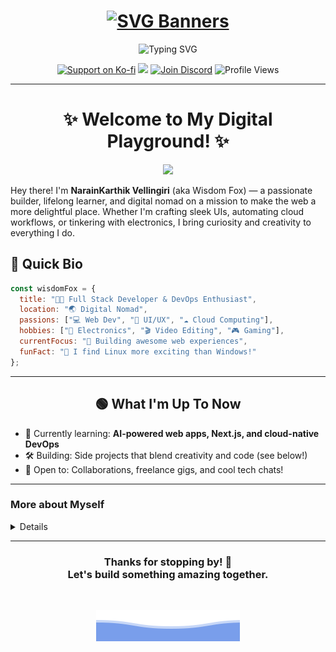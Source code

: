 # <div align="center">[![SVG Banners](https://svg-banners.vercel.app/api?type=luminance&text1=Wisdom%20Fox&width=1000&height=200)](https://github.com/narainkarthikv/svg-banners)</div>

<div align="center">

  ![Typing SVG](https://readme-typing-svg.demolab.com?font=Fira+Code&size=36&pause=1000&color=F7A41D&center=true&vCenter=true&width=900&lines=Hi+%F0%9F%91%8B%2C+I'm+NarainKarthik+Vellingiri!;Web+Developer+%7C+Cloud%2FDevops+Enthusiast;Welcome+to+my+GitHub+Profile!)

  <p align="center">
    <a href="https://ko-fi.com/wisdom-fox"><img src="https://img.shields.io/badge/Support_My_Work-F16061?style=for-the-badge&logo=ko-fi&logoColor=white" alt="Support on Ko-fi"></a>
    <a href="https://www.patreon.com/user?u=72747187"><img src="https://img.shields.io/badge/Patreon-F96854?style=for-the-badge&logo=patreon&logoColor=white"></a>
    <a href="https://discord.gg/cb6tqTfk"><img src="https://img.shields.io/badge/Join_Community-5865F2?style=for-the-badge&logo=discord&logoColor=white" alt="Join Discord"></a>
    <img src="https://komarev.com/ghpvc/?username=narainkarthikv&color=brightgreen&style=for-the-badge" alt="Profile Views" />
  </p>
</div>

---

# <div align="center">✨ Welcome to My Digital Playground! ✨</div>

<div align="center">
  <img src="https://media.giphy.com/media/du3J3cXyzhj75IOgvA/giphy.gif" width="200"/>
</div>

Hey there! I'm **NarainKarthik Vellingiri** (aka Wisdom Fox) — a passionate builder, lifelong learner, and digital nomad on a mission to make the web a more delightful place. Whether I'm crafting sleek UIs, automating cloud workflows, or tinkering with electronics, I bring curiosity and creativity to everything I do.

## <div align="left">🚀 Quick Bio</div>

```js
const wisdomFox = {
  title: "👨‍💻 Full Stack Developer & DevOps Enthusiast",
  location: "🌏 Digital Nomad",
  passions: ["💻 Web Dev", "🎨 UI/UX", "☁️ Cloud Computing"],
  hobbies: ["🔧 Electronics", "🎬 Video Editing", "🎮 Gaming"],
  currentFocus: "🚀 Building awesome web experiences",
  funFact: "🐧 I find Linux more exciting than Windows!"
};
```

---

## <div align="center">🟢 What I'm Up To Now</div>

- 🌱 Currently learning: **AI-powered web apps, Next.js, and cloud-native DevOps**
- 🛠️ Building: Side projects that blend creativity and code (see below!)
- 🤝 Open to: Collaborations, freelance gigs, and cool tech chats!
<!-- - ✍️ Writing: [Blog posts & guides](https://narainkarthik.me/blog) on web, cloud, and productivity -->

---

<summary>
<h3>More about Myself</h3>
</summary>

<details>

## <div align="center">🤝 Let's Connect!</div>

<p align="center">
  <a href="https://www.linkedin.com/in/narainkarthik-vellingiri/"><img src="https://img.shields.io/badge/LinkedIn-0077B5?style=for-the-badge&logo=linkedin&logoColor=white"></a>
  <a href="https://narainkarthik.me"><img src="https://img.shields.io/badge/Portfolio-000000?style=for-the-badge&logo=firefox&logoColor=FF7139"></a>
  <a href="https://www.gitlab.com/narainkarthikv"><img src="https://img.shields.io/badge/GitLab-181717?style=for-the-badge&logo=gitlab&logoColor=white"></a>
</p>

## <div align="center">🎮 Gaming & Coding</div>

<p align="center">
  <a href="https://leetcode.com/Narainkarthik31/"><img src="https://img.shields.io/badge/LeetCode-FFA116?style=for-the-badge&logo=LeetCode&logoColor=black"></a>
  <a href="https://www.geeksforgeeks.org/user/narainkarthik812/"><img src="https://img.shields.io/badge/GeeksforGeeks-298D46?style=for-the-badge&logo=geeksforgeeks&logoColor=white"></a>
  <a href="https://www.codingninjas.com/studio/profile/Narainkarthikv" target="_blank"><img src="https://img.shields.io/badge/Coding%20Ninjas-DD6620?style=for-the-badge&logo=codingninjas&logoColor=white"></a>
  <a href="https://steamcommunity.com/profiles/76561199130656975/"><img src="https://img.shields.io/badge/Steam-000000?style=for-the-badge&logo=steam&logoColor=white"></a>
  <a href="https://open.spotify.com/user/31kjez2sc5umwskdatczxceb3xdi"><img src="https://img.shields.io/badge/Spotify-1ED760?&style=for-the-badge&logo=spotify&logoColor=white"></a>
</p>

## <div align="center">💻 Tech Arsenal</div>

<table align="center">
  <tr>
    <td><b>🎨 Frontend</b></td>
    <td><img src="https://skillicons.dev/icons?i=html,css,javascript,react,figma,bootstrap,materialui,tailwind" /></td>
  </tr>
  <tr>
    <td><b>⚡ Backend & Cloud</b></td>
    <td><img src="https://skillicons.dev/icons?i=nodejs,express,azure,gcp,mongodb,firebase" /></td>
  </tr>
  <tr>
    <td><b>🛠️ DevOps & Tools</b></td>
    <td><img src="https://skillicons.dev/icons?i=git,github,gitlab,docker,kubernetes,ansible,linux" /></td>
  </tr>
</table>

---

## <div align="center">🌟 Featured Projects</div>

<p align="center">
  <a href="https://wisdomfox-fit-track.netlify.app/" title="Fit Track - Fitness Tracking App">
    <img src="https://github.com/narainkarthikv/narainkarthikv/blob/main/assets/images/fit-track.jpg" height="110px" width="110px" style="border-radius: 12px; box-shadow: 0 4px 8px rgba(0,0,0,0.1); margin: 10px;"/>
  </a>
  <a href="https://wisdomfox-sticky-memo.netlify.app/" title="Sticky Memo - Note Taking App">
    <img src="https://github.com/narainkarthikv/narainkarthikv/blob/main/assets/images/sticky-memo.jpg" height="110px" width="110px" style="border-radius: 12px; box-shadow: 0 4px 8px rgba(0,0,0,0.1); margin: 10px;"/>
  </a>
  <a href="https://nmoji.netlify.app/" title="nMoji - Emoji Search Tool">
    <img src="https://github.com/narainkarthikv/narainkarthikv/blob/main/assets/images/nmoji.jpg" height="110px" width="110px" style="border-radius: 12px; box-shadow: 0 4px 8px rgba(0,0,0,0.1); margin: 10px;"/>
  </a>
  <a href="https://contribution-cards.netlify.app/" title="Contribution Cards - GitHub Stats">
    <img src="https://github.com/narainkarthikv/narainkarthikv/blob/main/assets/images/contribution-cards.jpg" height="110px" width="110px" style="border-radius: 12px; box-shadow: 0 4px 8px rgba(0,0,0,0.1); margin: 10px;"/>
  </a>
</p>

---

## <div align="center">🤓 Fun Facts & Quirky Side</div>

- 🦊 My spirit animal is a fox: clever, curious, and always up for a challenge!
- 🧑‍🍳 I can cook a mean bowl of ramen (with a side of code, of course).
- 🎧 My playlists are as eclectic as my projects — from synthwave to lo-fi.
- 🏆 I believe in learning by doing, failing fast, and sharing what I learn.

---

## <div align="center">📊 GitHub Activity</div>

<p align="center">
  <img src="https://github-profile-trophy.vercel.app/?username=narainkarthikv&theme=tokyonight&no-frame=true&margin-w=15&margin-h=15&column=-1" alt="GitHub Trophies" />
</p>

<p align="center">
  <img src="https://github-readme-stats.vercel.app/api?username=narainkarthikv&theme=tokyonight&hide_border=true&show_icons=true&count_private=true" alt="GitHub Stats" />
  <img src="https://github-readme-stats.vercel.app/api/top-langs/?username=narainkarthikv&layout=compact&theme=tokyonight&hide_border=true" alt="Top Languages" />
</p>

</details>

---

<div align="center">
  <h3>Thanks for stopping by! 🚀<br>Let's build something amazing together.</h3>
  <br>
  
</div>

<div align="center">
  
  ![SVG Banners](https://github.com/narainkarthikv/narainkarthikv/blob/main/assets/svg/wavy-footer.svg)

</div>